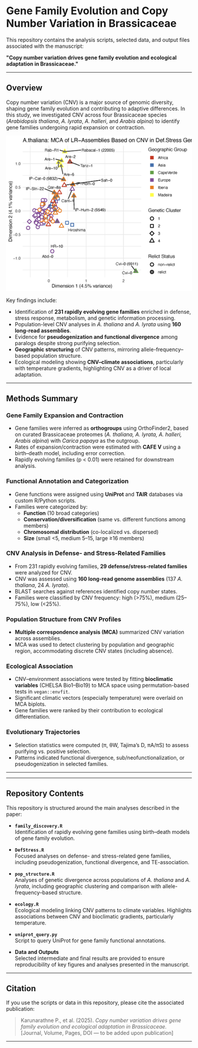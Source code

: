 # Gene Family Evolution and Copy Number Variation in Brassicaceae

This repository contains the analysis scripts, selected data, and output files associated with the manuscript:

**"Copy number variation drives gene family evolution and ecological adaptation in Brassicaceae."**

---

## Overview

Copy number variation (CNV) is a major source of genomic diversity, shaping gene family evolution and contributing to adaptive differences. In this study, we investigated CNV across four Brassicaceae species (*Arabidopsis thaliana*, *A. lyrata*, *A. halleri*, and *Arabis alpina*) to identify gene families undergoing rapid expansion or contraction.

![MCA of A. thaliana (non-corrected, Aug 19 2025)](plots/AT_MCA_noncorrected_aug19.25.png)

Key findings include:

- Identification of **231 rapidly evolving gene families** enriched in defense, stress response, metabolism, and genetic information processing.
- Population-level CNV analyses in *A. thaliana* and *A. lyrata* using **160 long-read assemblies**.
- Evidence for **pseudogenization and functional divergence** among paralogs despite strong purifying selection.
- **Geographic structuring** of CNV patterns, mirroring allele-frequency–based population structure.
- Ecological modeling showing **CNV–climate associations**, particularly with temperature gradients, highlighting CNV as a driver of local adaptation.

---

## Methods Summary

### Gene Family Expansion and Contraction
- Gene families were inferred as **orthogroups** using OrthoFinder2, based on curated Brassicaceae proteomes (*A. thaliana, A. lyrata, A. halleri, Arabis alpina*) with *Carica papaya* as the outgroup.  
- Rates of expansion/contraction were estimated with **CAFE V** using a birth–death model, including error correction.  
- Rapidly evolving families (p < 0.01) were retained for downstream analysis.

### Functional Annotation and Categorization
- Gene functions were assigned using **UniProt** and **TAIR** databases via custom R/Python scripts.  
- Families were categorized by:
  - **Function** (10 broad categories)  
  - **Conservation/diversification** (same vs. different functions among members)  
  - **Chromosomal distribution** (co-localized vs. dispersed)  
  - **Size** (small <5, medium 5–15, large ≥16 members)

### CNV Analysis in Defense- and Stress-Related Families
- From 231 rapidly evolving families, **29 defense/stress-related families** were analyzed for CNV.  
- CNV was assessed using **160 long-read genome assemblies** (137 *A. thaliana*, 24 *A. lyrata*).  
- BLAST searches against references identified copy number states.  
- Families were classified by CNV frequency: high (>75%), medium (25–75%), low (<25%).

### Population Structure from CNV Profiles
- **Multiple correspondence analysis (MCA)** summarized CNV variation across assemblies.  
- MCA was used to detect clustering by population and geographic region, accommodating discrete CNV states (including absence).

### Ecological Association
- CNV–environment associations were tested by fitting **bioclimatic variables** (CHELSA Bio1–Bio19) to MCA space using permutation-based tests in `vegan::envfit`.  
- Significant climatic vectors (especially temperature) were overlaid on MCA biplots.  
- Gene families were ranked by their contribution to ecological differentiation.

### Evolutionary Trajectories
- Selection statistics were computed (π, θW, Tajima’s D, πA/πS) to assess purifying vs. positive selection.  
- Patterns indicated functional divergence, sub/neofunctionalization, or pseudogenization in selected families.

---

---

## Repository Contents

This repository is structured around the main analyses described in the paper:

- **`family_discovery.R`**  
  Identification of rapidly evolving gene families using birth–death models of gene family evolution.

- **`DefStress.R`**  
  Focused analyses on defense- and stress-related gene families, including pseudogenization, functional divergence, and TE-association.

- **`pop_structure.R`**  
  Analyses of genetic divergence across populations of *A. thaliana* and *A. lyrata*, including geographic clustering and comparison with allele-frequency–based structure.

- **`ecology.R`**  
  Ecological modeling linking CNV patterns to climate variables. Highlights associations between CNV and bioclimatic gradients, particularly temperature.

- **`uniprot_query.py`**  
  Script to query UniProt for gene family functional annotations.

- **Data and Outputs**  
  Selected intermediate and final results are provided to ensure reproducibility of key figures and analyses presented in the manuscript.

---

## Citation

If you use the scripts or data in this repository, please cite the associated publication:

> Karunarathne P., et al. (2025). *Copy number variation drives gene family evolution and ecological adaptation in Brassicaceae.*  
> [Journal, Volume, Pages, DOI — to be added upon publication]

---